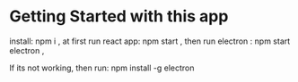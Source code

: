 # Getting Started with this app

install: npm i ,
at first run react app: npm start ,
then run electron : npm start electron ,

If its not working, then run: npm install -g electron
